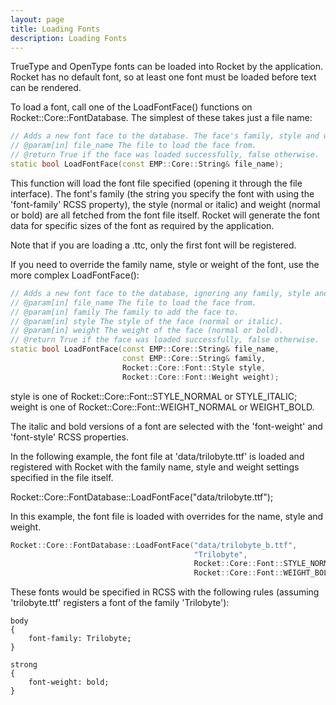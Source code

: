 ```yaml
---
layout: page
title: Loading Fonts
description: Loading Fonts
---
```


TrueType and OpenType fonts can be loaded into Rocket by the application. Rocket has no default font, so at least one font must be loaded before text can be rendered.

To load a font, call one of the LoadFontFace() functions on Rocket::Core::FontDatabase. The simplest of these takes just a file name:

```cpp
// Adds a new font face to the database. The face's family, style and weight will be determined from the face itself.
// @param[in] file_name The file to load the face from.
// @return True if the face was loaded successfully, false otherwise.
static bool LoadFontFace(const EMP::Core::String& file_name);
```

This function will load the font file specified (opening it through the file interface). The font's family (the string you specify the font with using the 'font-family' RCSS property), the style (normal or italic) and weight (normal or bold) are all fetched from the font file itself. Rocket will generate the font data for specific sizes of the font as required by the application.

Note that if you are loading a .ttc, only the first font will be registered.

If you need to override the family name, style or weight of the font, use the more complex LoadFontFace():

```cpp
// Adds a new font face to the database, ignoring any family, style and weight information stored in the face itself.
// @param[in] file_name The file to load the face from.
// @param[in] family The family to add the face to.
// @param[in] style The style of the face (normal or italic).
// @param[in] weight The weight of the face (normal or bold).
// @return True if the face was loaded successfully, false otherwise.
static bool LoadFontFace(const EMP::Core::String& file_name,
                         const EMP::Core::String& family,
                         Rocket::Core::Font::Style style,
                         Rocket::Core::Font::Weight weight);
```

style is one of Rocket::Core::Font::STYLE_NORMAL or STYLE_ITALIC; weight is one of Rocket::Core::Font::WEIGHT_NORMAL or WEIGHT_BOLD.

The italic and bold versions of a font are selected with the 'font-weight' and 'font-style' RCSS properties.

In the following example, the font file at 'data/trilobyte.ttf' is loaded and registered with Rocket with the family name, style and weight settings specified in the file itself.

Rocket::Core::FontDatabase::LoadFontFace("data/trilobyte.ttf");

In this example, the font file is loaded with overrides for the name, style and weight.

```cpp
Rocket::Core::FontDatabase::LoadFontFace("data/trilobyte_b.ttf",
                                         "Trilobyte",
                                         Rocket::Core::Font::STYLE_NORMAL,
                                         Rocket::Core::Font::WEIGHT_BOLD);
```

These fonts would be specified in RCSS with the following rules (assuming 'trilobyte.ttf' registers a font of the family 'Trilobyte'):

```
body
{
    font-family: Trilobyte;
}

strong
{
    font-weight: bold;
}
```